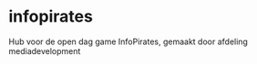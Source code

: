 infopirates
===========

Hub voor de open dag game InfoPirates, gemaakt door afdeling mediadevelopment
